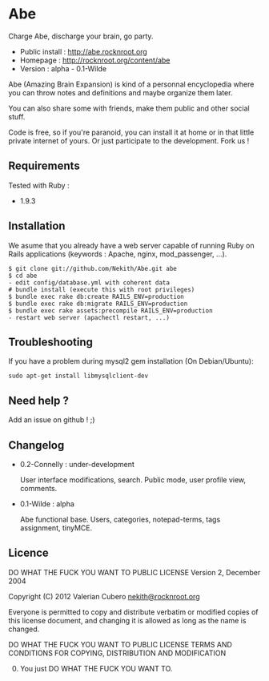 # Abe

Charge Abe, discharge your brain, go party.

* Public install : http://abe.rocknroot.org
* Homepage : http://rocknroot.org/content/abe
* Version : alpha - 0.1-Wilde

Abe (Amazing Brain Expansion) is kind of a personnal encyclopedia where you can throw notes and
definitions and maybe organize them later.

You can also share some with friends, make them public and other social stuff.

Code is free, so if you're paranoid, you can install it at home or in that little private internet
of yours. Or just participate to the development. Fork us !

## Requirements

Tested with Ruby :

* 1.9.3

## Installation

We asume that you already have a web server capable of running Ruby on Rails applications (keywords
: Apache, nginx, mod_passenger, ...).

    $ git clone git://github.com/Nekith/Abe.git abe
    $ cd abe
    - edit config/database.yml with coherent data
    # bundle install (execute this with root privileges)
    $ bundle exec rake db:create RAILS_ENV=production
    $ bundle exec rake db:migrate RAILS_ENV=production
    $ bundle exec rake assets:precompile RAILS_ENV=production
    - restart web server (apachectl restart, ...)

## Troubleshooting

If you have a problem during mysql2 gem installation (On Debian/Ubuntu):

    sudo apt-get install libmysqlclient-dev

## Need help ?

Add an issue on github ! ;)

## Changelog

* 0.2-Connelly : under-development

    User interface modifications, search.
    Public mode, user profile view, comments.

* 0.1-Wilde : alpha

    Abe functional base.
    Users, categories, notepad-terms, tags assignment, tinyMCE.

## Licence

DO WHAT THE FUCK YOU WANT TO PUBLIC LICENSE
       Version 2, December 2004

Copyright (C) 2012 Valerian Cubero <nekith@rocknroot.org>

Everyone is permitted to copy and distribute verbatim or modified
copies of this license document, and changing it is allowed as long
as the name is changed.

DO WHAT THE FUCK YOU WANT TO PUBLIC LICENSE
TERMS AND CONDITIONS FOR COPYING, DISTRIBUTION AND MODIFICATION

0. You just DO WHAT THE FUCK YOU WANT TO.
